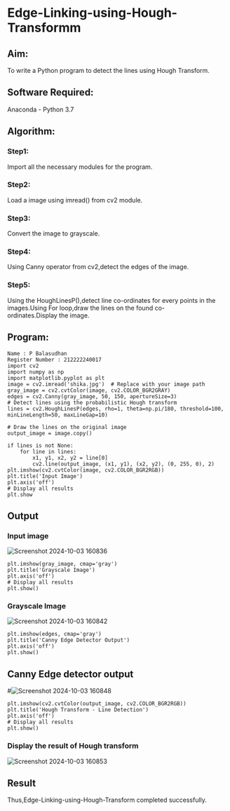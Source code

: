 # Edge-Linking-using-Hough-Transformm
## Aim:
To write a Python program to detect the lines using Hough Transform.

## Software Required:
Anaconda - Python 3.7

## Algorithm:
### Step1:

Import all the necessary modules for the program.
### Step2:

Load a image using imread() from cv2 module.
### Step3:

Convert the image to grayscale.
### Step4:

Using Canny operator from cv2,detect the edges of the image.
### Step5:

Using the HoughLinesP(),detect line co-ordinates for every points in the images.Using For loop,draw the lines on the found co-ordinates.Display the image.

## Program:
```
Name : P Balasudhan
Register Number : 212222240017
import cv2
import numpy as np
import matplotlib.pyplot as plt
image = cv2.imread('shika.jpg')  # Replace with your image path
gray_image = cv2.cvtColor(image, cv2.COLOR_BGR2GRAY)
edges = cv2.Canny(gray_image, 50, 150, apertureSize=3)
# Detect lines using the probabilistic Hough transform
lines = cv2.HoughLinesP(edges, rho=1, theta=np.pi/180, threshold=100, minLineLength=50, maxLineGap=10)

# Draw the lines on the original image
output_image = image.copy()

if lines is not None:
    for line in lines:
        x1, y1, x2, y2 = line[0]
        cv2.line(output_image, (x1, y1), (x2, y2), (0, 255, 0), 2)
plt.imshow(cv2.cvtColor(image, cv2.COLOR_BGR2RGB))
plt.title('Input Image')
plt.axis('off')
# Display all results
plt.show
```
## Output
### Input image
![Screenshot 2024-10-03 160836](https://github.com/user-attachments/assets/48ceca7d-bd85-4f88-85c0-8256dd9379a5)

```
plt.imshow(gray_image, cmap='gray')
plt.title('Grayscale Image')
plt.axis('off')
# Display all results
plt.show()
```
### Grayscale Image
![Screenshot 2024-10-03 160842](https://github.com/user-attachments/assets/343ba7e7-3fbc-4d1f-9230-83e332e40ed1)

```
plt.imshow(edges, cmap='gray')
plt.title('Canny Edge Detector Output')
plt.axis('off')
plt.show()
```

## Canny Edge detector output
#![Screenshot 2024-10-03 160848](https://github.com/user-attachments/assets/7f155f87-2612-4341-844a-939f24fb280e)

```
plt.imshow(cv2.cvtColor(output_image, cv2.COLOR_BGR2RGB))
plt.title('Hough Transform - Line Detection')
plt.axis('off')
# Display all results
plt.show()
```
### Display the result of Hough transform

![Screenshot 2024-10-03 160853](https://github.com/user-attachments/assets/63bc315b-ea6c-4723-8b84-c4902916b340)

## Result
Thus,Edge-Linking-using-Hough-Transform completed successfully.
